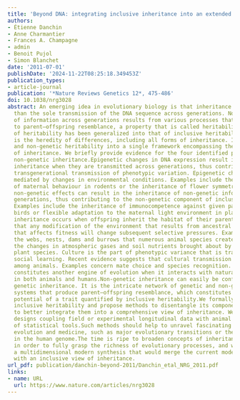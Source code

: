 ```yaml
---
title: 'Beyond DNA: integrating inclusive inheritance into an extended theory of evolution'
authors:
- Étienne Danchin
- Anne Charmantier
- Frances A. Champagne
- admin
- Benoit Pujol
- Simon Blanchet
date: '2011-07-01'
publishDate: '2024-11-22T08:25:18.349453Z'
publication_types:
- article-journal
publication: '*Nature Reviews Genetics 12*, 475-486'
doi: 10.1038/nrg3028
abstract: An emerging idea in evolutionary biology is that inheritance implies more
  than the sole transmission of the DNA sequence across generations. Non-genetic inheritance
  of information across generations results from various processes that contribute
  to parent–offspring resemblance, a property that is called heritability.The concept
  of heritability has been generalized into that of inclusive heritability, which
  is the heredity of differences, including all forms of inheritance. It unifies genetic
  and non-genetic heritability into a single framework encompassing the multiple dimensions
  of inheritance. We briefly provide evidence for the four identified processes of
  non-genetic inheritance.Epigenetic changes in DNA expression result in epigenetic
  inheritance when they are transmitted across generations, thus contributing to the
  transgenerational transmission of phenotypic variation. Epigenetic changes are usually
  mediated by changes in environmental conditions. Examples include the inheritance
  of maternal behaviour in rodents or the inheritance of flower symmetry.Parental
  non-genetic effects can result in the inheritance of non-genetic information across
  generations, thus contributing to the non-genetic component of inclusive heritability.
  Examples include the inheritance of immunocompetence against given parasites in
  birds or flexible adaptation to the maternal light environment in plants.Ecological
  inheritance occurs when offspring inherit the habitat of their parents. This indicates
  that any modification of the environment that results from ancestral activity and
  that affects fitness will change subsequent selective pressures. Examples include
  the webs, nests, dams and burrows that numerous animal species create, but also
  the changes in atmospheric gases and soil nutrients brought about by bacteria and
  plant species. Culture is the part of phenotypic variance that is transmitted through
  social learning. Recent evidence suggests that cultural transmission is widespread
  among animals. Examples concern mate choice and species recognition. Cultural selection
  constitutes another engine of evolution when it interacts with natural selection
  in both animals and humans.Non-genetic inheritance can easily be confounded with
  genetic inheritance. It is the intricate network of genetic and non-genetic inheritance
  systems that produce parent–offspring resemblance, which constitutes the whole evolutionary
  potential of a trait quantified by inclusive heritability.We formally partition
  inclusive heritability and propose methods to disentangle its components in order
  to better integrate them into a comprehensive view of inheritance. We propose specific
  designs coupling field or experimental longitudinal data with animal model types
  of statistical tools.Such methods should help to unravel fascinating enigmas in
  evolution and medicine, such as major evolutionary transitions or the 'missing heritability'
  in the human genome.The time is ripe to broaden concepts of inheritance and heritability
  in order to fully grasp the richness of evolutionary processes, and we call for
  a multidimensional modern synthesis that would merge the current modern synthesis
  with an inclusive view of inheritance.
url_pdf: publication/danchin-beyond-2011/Danchin_etal_NRG_2011.pdf
links:
- name: URL
  url: https://www.nature.com/articles/nrg3028
---
```

